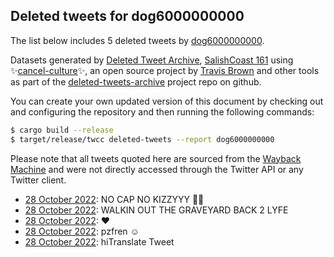 ## Deleted tweets for dog6000000000

The list below includes 5 deleted tweets by
[dog6000000000](https://twitter.com/dog6000000000).



Datasets generated by [Deleted Tweet Archive](https://twitter.com/deletedtweet161), 
[SalishCoast 161](https://twitter.com/SalishCoastA) using 
✨[cancel-culture](https://github.com/travisbrown/cancel-culture)✨, an open source project by 
[Travis Brown](https://twitter.com/travisbrown) and other tools as part of the 
[deleted-tweets-archive](https://github.com/salcoast/deleted-tweets-archive/) project repo on github.

You can create your own updated version of this document by checking out and configuring the
repository and then running the following commands:

```bash
$ cargo build --release
$ target/release/twcc deleted-tweets --report dog6000000000
```

Please note that all tweets quoted here are sourced from the
[Wayback Machine](https://web.archive.org) and were not directly accessed through the Twitter API or
any Twitter client.

* [28 October 2022](https://web.archive.org/web/20221028035019/https://twitter.com/dog6000000000/status/1585841365325615104): NO CAP NO KIZZYYY 🤞🏻 <!--1585841365325615104-->
* [28 October 2022](https://web.archive.org/web/20221028023704/https://twitter.com/dog6000000000/status/1585822931363717120): WALKIN OUT THE GRAVEYARD BACK 2 LYFE <!--1585822931363717120-->
* [28 October 2022](https://web.archive.org/web/20221029051823/https://twitter.com/dog6000000000/status/1585809336407842818): ❤️ <!--1585811701085065217-->
* [28 October 2022](https://web.archive.org/web/20221029051823/https://twitter.com/dog6000000000/status/1585809336407842818): pzfren ☺️ <!--1585810532317409283-->
* [28 October 2022](https://web.archive.org/web/20221029051823/https://twitter.com/dog6000000000/status/1585809336407842818): hiTranslate Tweet <!--1585809336407842818-->
